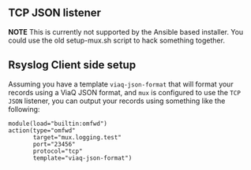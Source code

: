 TCP JSON listener
-----------------

**NOTE** This is currently not supported by the Ansible based installer.  You
could use the old setup-mux.sh script to hack something together.

Rsyslog Client side setup
-------------------------

Assuming you have a template `viaq-json-format` that will format your records
using a ViaQ JSON format, and `mux` is configured to use the `TCP JSON`
listener, you can output your records using something like the
following:

    module(load="builtin:omfwd")
    action(type="omfwd"
           target="mux.logging.test"
           port="23456"
           protocol="tcp"
           template="viaq-json-format")

